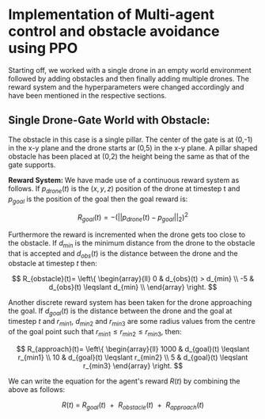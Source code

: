 # Implementation of Multi-agent control and obstacle avoidance using PPO

Starting off, we worked with a single drone in an empty world environment followed by adding obstacles and then finally adding multiple drones. The reward system and the hyperparameters were changed accordingly and  have been mentioned in the respective sections. 

## Single Drone-Gate World with Obstacle:

The obstacle in this case is a single pillar. The center of the gate is at (0,-1) in the x-y plane and the drone starts ar (0,5) in the x-y plane. A pillar shaped obstacle has been placed at (0,2) the height being the same as that of the gate supports. 

<strong>Reward System: </strong> We have made use of a continuous reward system as follows. If $p_{drone}(t)$ is the $(x,y,z)$ position of the drone at timestep t and $p_{goal}$ is the position of the goal then the goal reward is:

$$R_{goal}(t) = -  (||p_{drone}(t) - p_{goal}||_2) ^{2}$$

Furthermore the reward is incremented when the drone gets too close to the obstacle. If $d_{min}$ is the minimum distance from the drone to the obstacle that is accepted and $d_{obs}(t)$ is the distance between the drone and the obstacle at timestep $t$ then:


$$ R_{obstacle}(t)=   \left\{
\begin{array}{ll}
     0 & d_{obs}(t) > d_{min} \\
    -5 & d_{obs}(t) \leqslant d_{min} \\
\end{array} 
\right.  $$

Another discrete reward system has been taken for the drone approaching the goal. If $d_{goal}(t)$ is the distance between the drone and the goal at timestep $t$ and $r_{min1}$, $d_{min2}$ and $r_{min3}$ are some radius values from the centre of the goal point such that $r_{min1} \leqslant r_{min2} \leqslant r_{min3}$, then:

$$ R_{approach}(t)=   \left\{
\begin{array}{ll}
     1000 & d_{goal}(t) \leqslant r_{min1} \\
     10 & d_{goal}(t) \leqslant r_{min2} \\
     5 & d_{goal}(t) \leqslant r_{min3}
\end{array} 
\right.  $$

We can write the equation for the agent's reward $R(t)$ by combining the above as follows:

$$R(t) \ = \ R_{goal}(t) \ \ + \ \ R_{obstacle}(t) \ \ + \ \ R_{approach}(t)$$